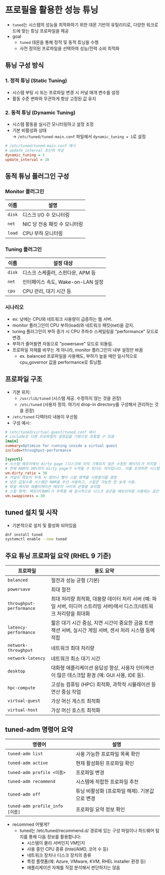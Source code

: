 # 프로필을 활용한 성능 튜닝

- `tuned`는 시스템의 성능을 최적화하기 위한 데몬 기반의 유틸리티로, 다양한 워크로드에 맞는 튜닝 프로파일을 제공
- goal
  - `tuned` 데몬을 통해 정적 및 동적 튜닝을 수행
  - 사전 정의된 프로파일을 선택하여 성능/전력 소비 최적화

## 튜닝 구성 방식

### 1. 정적 튜닝 (Static Tuning)
- 시스템 부팅 시 또는 프로파일 변경 시 커널 매개 변수를 설정
- 활동 수준 변화와 무관하게 항상 고정된 값 유지

### 2. 동적 튜닝 (Dynamic Tuning)
- 시스템 활동을 실시간 모니터링하고 설정 조정
- 기본 비활성화 상태  
  → `/etc/tuned/tuned-main.conf` 파일에서 `dynamic_tuning = 1`로 설정
```ini
# /etc/tuned/tuned-main.conf 예시
# update_interval 초단위 작성
dynamic_tuning = 1
update_interval = 10
```

## 동적 튜닝 플러그인 구성
### Monitor 플러그인
| 이름  | 설명                                  |
|-------|---------------------------------------|
| `disk` | 디스크 I/O 수 모니터링                |
| `net`  | NIC 당 전송 패킷 수 모니터링          |
| `load` | CPU 부하 모니터링                     |

### Tuning 플러그인
| 이름   | 설정 대상                           |
|--------|--------------------------------------|
| `disk` | 디스크 스케줄러, 스핀다운, APM 등     |
| `net`  | 인터페이스 속도, Wake-on-LAN 설정    |
| `cpu`  | CPU 관리, 대기 시간 등                |

### 시나리오
- ex: 낮에는 CPU와 네트워크 사용량이 급증하는 웹 서버.
- monitor 플러그인이 CPU 부하(load)와 네트워크 패킷(net)을 감지.
- tuning 플러그인이 부하 증가 시 CPU 주파수 스케일링을 "performance" 모드로 변경.
- 부하가 줄어들면 자동으로 "powersave" 모드로 되돌림.
- 프로파일 자체를 바꾸는 게 아니라, monitor 플러그인이 내부 설정만 바꿈
  - ex. balanced 프로파일을 사용해도, 부하가 높을 때만 일시적으로 cpu_governor 값을 performance로 튜닝함.

## 프로파일 구조
- 기본 위치:
  - `/usr/lib/tuned` (시스템 제공. 수정하지 않는 것을 권장)
  - `/etc/tuned` (사용자 정의. 여기서 drop-in directory를 구성해서 관리하는 것을 권장)
- `/etc/tuned` 디렉터리 내용이 우선됨
- 구성 예시:

```ini
# /etc/tuned/virtual-guest/tuned.conf 예시
# include로 다른 프로파일의 설정값을 기본으로 포함할 수 있음
[main]
summary=Optimize for running inside a virtual guest
include=throughput-performance

[sysctl]
# 시스템 메모리에서 dirty page (디스크에 아직 기록되지 않은 수정된 페이지)가 차지할 수 있는 최대 비율을 설정
# 전체 RAM의 30%까지 dirty page가 누적될 수 있다는 의미입니다. 이를 초과하면 시스템은 디스크에 데이터를 강제로 기록
vm.dirty_ratio = 30
# 커널이 메모리 부족 시 얼마나 빨리 스왑 영역을 사용할지를 결정
# 낮은 값일수록 시스템은 RAM을 우선 사용하고, 스왑은 가능한 한 늦게 사용.
# 파일 캐시와 애플리케이션 메모리 사이의 균형을 유지합
# 스왑 영역: 메모리(RAM)가 부족할 때 일시적으로 디스크 공간을 메모리처럼 사용하는 공간
vm.swappiness = 30
```

## tuned 설치 및 시작
- 기본적으로 설치 및 활성화 되어있음
```bash
dnf install tuned
systemctl enable --now tuned
```

## 주요 튜닝 프로파일 요약 (RHEL 9 기준)

| 프로파일             | 용도 요약                                                 |
|----------------------|------------------------------------------------------------|
| `balanced`           | 절전과 성능 균형 (기본)                                    |
| `powersave`          | 최대 절전                                                  |
| `throughput-performance` | 최대 처리량 최적화, 	대용량 데이터 처리 서버 (예: 파일 서버, 미디어 스트리밍 서버)에서 디스크/네트워크 처리량을 최대화                                    |
| `latency-performance`    | 짧은 대기 시간 중심, 지연 시간이 중요한 금융 트랜잭션 서버, 실시간 게임 서버, 센서 처리 시스템 등에 적합                                     |
| `network-throughput`     | 네트워크 최대 처리량                                    |
| `network-latency`        | 네트워크 최소 대기 시간                                 |
| `desktop`            | 대화형 애플리케이션 응답성 향상, 사용자 인터랙션이 많은 데스크탑 환경 (예: GUI 사용, IDE 등).|
| `hpc-compute`        | 고성능 컴퓨팅 (HPC) 최적화, 과학적 시뮬레이션 등 연산 중심 작업                                |
| `virtual-guest`      | 가상 머신 게스트 최적화                                   |
| `virtual-host`       | 가상 머신 호스트 최적화                                   |


## tuned-adm 명령어 요약

| 명령어                            | 설명                                      |
|----------------------------------|-------------------------------------------|
| `tuned-adm list`                | 사용 가능한 프로파일 목록 확인             |
| `tuned-adm active`              | 현재 활성화된 프로파일 확인                |
| `tuned-adm profile <이름>`       | 프로파일 변경                             |
| `tuned-adm recommend`           | 시스템에 적합한 프로파일 추천             |
| `tuned-adm off`                 | 튜닝 비활성화 (프로파일 해제). 기본값으로 변경              |
| `tuned-adm profile_info [이름]` | 프로파일 요약 정보 확인                   |

- recommed 어떻게?
  - tuned는 /etc/tuned/recommend.d/ 경로에 있는 구성 파일이나 하드웨어 탐지를 통해 다음 정보를 활용합니다:
    - 시스템이 물리 서버인지 VM인지
    - 사용 중인 CPU 종류 (Intel/AMD, 코어 수 등)
    - 네트워크 장치나 디스크 장치의 종류
    - 특정 플랫폼(예: Azure, VMware, KVM, RHEL installer 환경 등)
    - 애플리케이션 자체를 직접 분석해서 판단하지는 않음